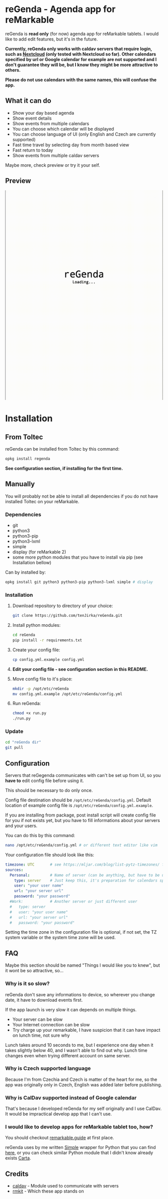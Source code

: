 # reGenda - Agenda app for reMarkable

reGenda is **read only** (for now) agenda app for reMarkable tablets. I would like to add edit features, but it's in the future.

**Currently, reGenda only works with caldav servers that require login, such as [Nextcloud](https://nextcloud.com/) (only tested with Nextcloud so far). Other calendars specified by url or Google calendar for example are not supported and I don't guarantee they will be, but I know they might be more attractive to others.**

**Please do not use calendars with the same names, this will confuse the app.**

## What it can do

- Show your day based agenda
- Show event details
- Show events from multiple calendars
- You can choose which calendar will be displayed
- You can choose language of UI (only English and Czech are currently supported)
- Fast time travel by selecting day from month based view
- Fast return to today
- Show events from multiple caldav servers

Maybe more, check preview or try it your self.

## Preview

<img src="previews/Preview1.gif" style="zoom:67%;" />

# Installation

## From Toltec

reGenda can be installed from Toltec by this command:

```bash
opkg install regenda
```

**See configuration section, if installing for the first time.**

## Manually

You will probably not be able to install all dependencies if you do not have installed Toltec on your reMarkable.

### Dependencies

- git
- python3
- python3-pip
- python3-lxml
- simple
- display (for reMarkable 2)
- some more python modules that you have to install via pip (see Installation bellow)

Can by installed by:

```bash
opkg install git python3 python3-pip python3-lxml simple # display
```

### Installation

1. Download repository to directory of your choice:

   ```bash
   git clone https://github.com/tenJirka/reGenda.git
   ```

2. Install python modules:

   ```bash
   cd reGenda
   pip install -r requirements.txt
   ```

3. Create your config file:

   ```bash
   cp config.yml.example config.yml
   ```

4. **Edit your config file - see configuration section in this README.**

5. Move config file to it's place:

   ```bash
   mkdir -p /opt/etc/reGenda
   mv config.yml.example /opt/etc/reGenda/config.yml
   ```

6. Run reGenda:

   ```bash
   chmod +x run.py
   ./run.py
   ```

### Update

```bash
cd "reGenda dir"
git pull
```

## Configuration

Servers that reGegenda communicates with can't be set up from UI, so you **have to** edit config file before using it.

This should be necessary to do only once.

Config file destination should be  `/opt/etc/reGenda/config.yml`. Default location of example config file is `/opt/etc/reGenda/config.yml.example`.

If you are installing from package, post install script will create config file for you if not exists yet, but you have to fill informations about your servers and your users.

You can do this by this command:

```bash
nano /opt/etc/reGenda/config.yml # or different text editor like vim
```

Your configuration file should look like this:

```yaml
timezone: UTC       # see https://mljar.com/blog/list-pytz-timezones/ for all available timezones
sources:
  Personal:         # Name of server (can be anything, but have to be unique in this config)
    type: server    # Just keep this, it's preparation for calendars specified by url
    user: "your user name"
    url: "your server url"
    password: "your password"
  #Work:            # Another server or just different user
  #   type: server 
  #   user: "your user name"
  #   url: "your server url"
  #   password: "your password"
```

Setting the time zone in the configuration file is optional, if not set, the TZ system variable or the system time zone will be used.

## FAQ

Maybe this section should be named "Things I would like you to knew", but it wont be so attractive, so…

### Why is it so slow?

reGenda don't save any informations to device, so wherever you change date, it have to download events first.

If the app launch is very slow it can depends on multiple things.

- Your server can be slow
- Your Internet connection can be slow
- Try charge up your remarkable, I have suspicion that it can have impact on lunch time, not sure why

Lunch takes around 10 seconds to me, but I experience one day when it takes slightly below 40, and I wasn't able to find out why. Lunch time changes even when trying different account on same server.

### Why is Czech supported language

Because I'm from Czechia and Czech is matter of the heart for me, so the app was originally only in Czech, English was added later before publishing.

### Why is CalDav supported instead of Google calendar

That's because I  developed reGenda for my self originally and I use CalDav. It would be impractical develop app that I can't use.

### I would like to develop apps for reMarkable tablet too, how?

You should checkout [remarkable.guide]( https://remarkable.guide/) at first place.

reGenda uses by me written [Simple](https://rmkit.dev/apps/sas) wrapper for Python that you can find [here](https://github.com/tenJirka/rm-pySAS), or you can check similar Python module that I didn't know already exists [Carta](https://github.com/Jayy001/Carta).

## Credits

- [caldav](https://github.com/python-caldav/caldav) - Module used to communicate with servers
- [rmkit](https://rmkit.dev/) - Which these app stands on
